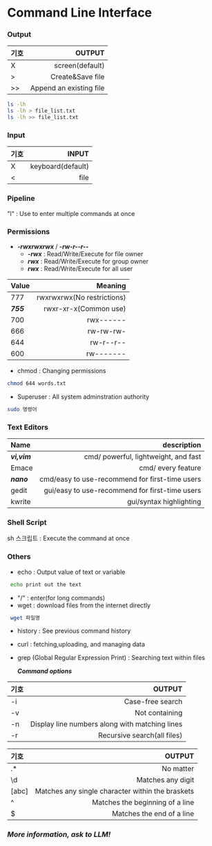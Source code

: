 # Command Line Interface
### Output
| **기호**   | **OUTPUT**  | 
| :----- | ----: |
| X | screen(default) |
| > | Create&Save file |
| >> | Append an existing file |

 ```sh
 ls -lh
 ls -lh > file_list.txt
 ls -lh >> file_list.txt
 ```

### Input
| **기호**   | **INPUT**  | 
| :----- | ----: |
| X | keyboard(default) |
| < | file |

### Pipeline
"l" : Use to enter multiple commands at once

### Permissions
  - ***-rwxrwxrwx*** / ***-rw-r--r--***
    - ***-rwx*** : Read/Write/Execute for file owner
    - ***rwx*** : Read/Write/Execute for group owner
    - ***rwx*** : Read/Write/Execute for all user

| Value | Meaning | 
| :----- | ----: |
| 777 | rwxrwxrwx(No restrictions) |
| ***755*** | rwxr-xr-x(Common use) |
| 700 | rwx------ |
| 666 | rw-rw-rw- |
| 644 | rw-r--r-- |
| 600 | rw------- |

  - chmod : Changing permissions
 ```sh
chmod 644 words.txt
 ```
  - Superuser : All system adminstration authority
 ```sh
sudo 명령어
 ```
### Text Editors
| Name | description  | 
| :----- | ----: |
| ***vi,vim*** | cmd/ powerful, lightweight, and fast |
| Emace | cmd/ every feature |
| ***nano*** | cmd/easy to use-recommend for first-time users |
| gedit | gui/easy to use-recommend for first-time users |
| kwrite | gui/syntax highlighting |

### Shell Script
sh 스크립트 : Execute the command at once

### Others
  - echo : Output value of text or variable

```sh
 echo print out the text
 ``` 
  - "/" : enter(for long commands)
  - wget : download files from the internet directly

```sh
 wget 파일명
 ```
  - history : See previous command history
  - curl : fetching,uploading, and managing data
  - grep (Global Regular Expression Print) : Searching text within files

    ***Command options***
    
| **기호**   | **OUTPUT**  | 
| :----- | ----: |
| -i | Case-free search |
| -v | Not containing |
| -n | Display line numbers along with matching lines |
| -r | Recursive search(all files) |


  
| **기호**   | **OUTPUT**  | 
| :----- | ----: |
| .* | No matter |
| \d | Matches any digit |
| [abc] | Matches any single character within the braskets |
| ^ | Matches the beginning of a line |
| $ | Matches the end of a line |

### ***More information, ask to LLM!***
